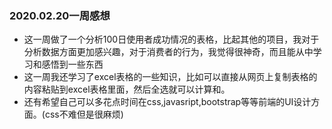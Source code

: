 ### 2020.02.20一周感想
 - 这一周做了一个分析100日使用者成功情况的表格，比起其他的项目，我对于分析数据方面更加感兴趣，对于消费者的行为，我觉得很神奇，而且能从中学习和感悟到一些东西
 - 这一周我还学习了excel表格的一些知识，比如可以直接从网页上复制表格的内容粘贴到excel表格里面，然后全选就可以计算和。
 - 还有希望自己可以多花点时间在css,javasript,bootstrap等等前端的UI设计方面。(css不难但是很麻烦)
